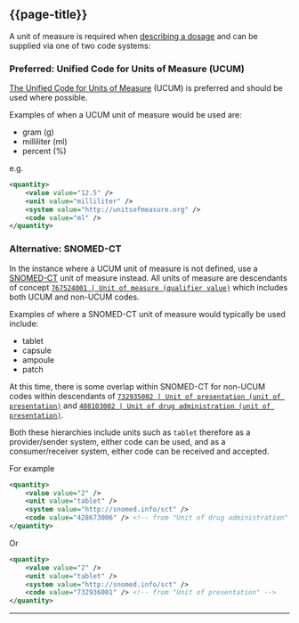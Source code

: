## {{page-title}}

A unit of measure is required when [describing a dosage](ElementDosage) and can be supplied via one of two code systems:

### Preferred: Unified Code for Units of Measure (UCUM)

[The Unified Code for Units of Measure](http://unitsofmeasure.org) (UCUM) is preferred and should be used where possible.

Examples of when a UCUM unit of measure would be used are:

- gram (g)
- milliliter (ml)
- percent (%)

e.g.
```xml
<quantity>
    <value value="12.5" />
    <unit value="milliliter" />
    <system value="http://unitsofmeasure.org" />
    <code value="ml" />
</quantity>
```

### Alternative: SNOMED-CT

In the instance where a UCUM unit of measure is not defined, use a [SNOMED-CT](https://datadictionary.nhs.uk/data_elements/unit_of_measurement__snomed_ct_dm_d_.html) unit of measure instead. All units of measure are descendants of concept [`767524001 | Unit of measure (qualifier value)`](https://termbrowser.nhs.uk/?perspective=full&conceptId1=767524001&edition=uk-edition,999000691000001104) which includes both UCUM and non-UCUM codes.

Examples of where a SNOMED-CT unit of measure would typically be used include:

- tablet
- capsule
- ampoule
- patch

At this time, there is some overlap within SNOMED-CT for non-UCUM codes within descendants of [`732935002 | Unit of presentation (unit of presentation)`](https://termbrowser.nhs.uk/?perspective=full&conceptId1=732935002&edition=uk-edition) and [`408103002 | Unit of drug administration (unit of presentation)`](https://termbrowser.nhs.uk/?perspective=full&conceptId1=408103002&edition=uk-edition). 

Both these hierarchies include units such as `tablet` therefore as a provider/sender system, either code can be used, and as a consumer/receiver system, either code can be received and accepted.

For example

```xml
<quantity>
    <value value="2" />
    <unit value="tablet" />
    <system value="http://snomed.info/sct" />
    <code value="428673006" /> <!-- from "Unit of drug administration" --> 
</quantity>
```
Or

```xml
<quantity>
    <value value="2" />
    <unit value="tablet" />
    <system value="http://snomed.info/sct" />
    <code value="732936001" /> <!-- from "Unit of presentation" -->
</quantity>
```

---
